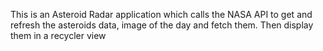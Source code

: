 This is an Asteroid Radar application which calls the NASA API to get and 
refresh the asteroids data, image of the day and fetch them.
Then display them in a recycler view 